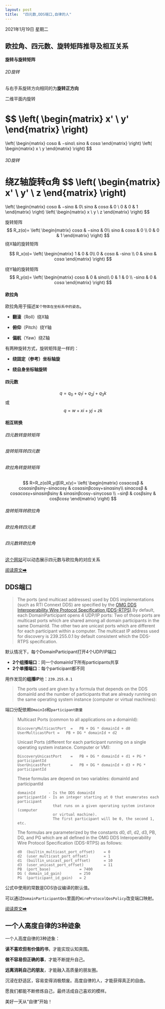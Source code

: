 ```yaml
---
layout: post
title:  "四元数,DDS端口,自律的人"
---
```


2021年1月19日 星期二


## 欧拉角、四元数、旋转矩阵推导及相互关系


#### 旋转与旋转矩阵

###### 2D旋转

与右手系旋转方向相同的为**旋转正方向**

二维平面内旋转

$$
\left(
    \begin{matrix}
    	x' \\
    	y'
    \end{matrix}
\right)
=
\left(
    \begin{matrix}
    	cosα & −sinα\\
    	sinα & cosα
    \end{matrix}
\right)
\left(
    \begin{matrix}
    	x \\
    	y
    \end{matrix}
\right)
$$


###### 3D旋转

绕Z轴旋转α角
$$
\left(
    \begin{matrix}
    	x' \\
    	y' \\
    	z
    \end{matrix}
\right)
=
\left(
    \begin{matrix}
    	cosα & −sinα & 0\\
    	sinα & cosα & 0 \\
    	0 & 0 & 1
    \end{matrix}
\right)
\left(
    \begin{matrix}
    	x \\
    	y \\
    	z
    \end{matrix}
\right)
$$


旋转矩阵
$$
R_z(α)=
\left(
    \begin{matrix}
    	cosα & −sinα & 0\\
    	sinα & cosα & 0 \\
    	0 & 0 & 1
    \end{matrix}
\right)
$$
绕X轴的旋转矩阵

$$
R_x(α)=
\left(
    \begin{matrix}
    	1 & 0 & 0\\
    	0 & cosα & -sinα \\
    	0 & sinα & cosα
    \end{matrix}
\right)
$$


绕Y轴的旋转矩阵
$$
R_y(α)=
\left(
    \begin{matrix}
    	cosα & 0 & sinα\\
    	0 & 1 & 0 \\
    	-sinα & 0 & cosα
    \end{matrix}
\right)
$$


#### 欧拉角

欧拉角用于描述`某个物体在坐标系中的姿态`。

* **翻滚**（Roll）绕X轴

* **俯仰**（Pitch）绕Y轴

* **偏航**（Yaw）绕Z轴

有两种旋转方式，旋转矩阵是一样的：

* **绕固定（参考）坐标轴旋**

* **绕自身坐标轴旋转**



#### 四元数

$$
q=q_0+q_1 i+q_2 j + q_3 k
$$
或
$$
q=w+x i+y j + z k
$$

#### 相互转换

###### 四元数转旋转矩阵
###### 旋转矩阵转四元数
###### 欧拉角转旋转矩阵

$$
R=R_z(α)R_y(β)R_x(γ)=
\left(
    \begin{matrix}
    	cosαcosβ & cosαsinβsinγ−sinαcosγ & cosαsinβcosγ+sinαsinγ\\
    	sinαcosβ & cosαcosγ+sinαsinβsinγ & sinαsinβcosγ−sinγcosα \\
    	−sinβ & cosβsinγ & cosβcosγ
    \end{matrix}
\right)
$$



###### 旋转矩阵转欧拉角
###### 欧拉角转四元素
###### 四元数转欧拉角

[这个网站](https://quaternions.online/)可以动态展示四元数与欧拉角的对应关系

[阅读原文➡](http://zhaoxuhui.top/blog/2018/03/13/RelationBetweenQ4&R&Euler.html)



## DDS端口

> The ports \(and multicast addresses\) used by DDS implementations \(such as RTI Connext DDS\) are specified by the [OMG DDS Interoperability Wire Protocol Specification \(DDS-RTPS\)](http://www.omg.org/spec/DDS-RTPS/).By default, each DomainParticipant opens 4 UDP/IP ports: Two of those ports are multicast ports which are shared among all domain participants in the same DomainId. The other two are unicast ports which are different for each participant within a computer. The multicast IP address used for discovery is 239.255.0.1 by default consistent which the DDS-RTPS specification.

默认情况下，每个DomainParticipant打开4个UDP/IP端口

* **2个组播端口**：同一个domainId下所有participants共享
* **2个单播端口**：每个participant都不同

用作发现的**组播IP**地：`239.255.0.1`

> The ports used are given by a formula that depends on the DDS domainId and the number of participants that are already running on the same operating system instance (computer or virtual machines):

端口分配依赖`DmainId`和`participant数量`


> Multicast Ports (common to all applications on a domainId):
>
> ```
> DiscoveryMulticastPort  =   PB + DG * domainId + d0
> UserMulticastPort	=   PB + DG * domainId + d2
> ```
>
> Unicast Ports (different for each participant running on a single operating system instance. Computer or VM):
>
> ```
> DiscoveryUnicastPort    =   PB + DG * domainId + d1 + PG * participantId
> UserUnicastPort         =   PB + DG * domainId + d3 + PG * participantId
> ```
>
> These formulas are depend on two variables: domainId and participantId
>
> ```
> domainId      - Is the DDS domainId
> participantId - Is an integer starting at 0 that enumerates each participant 
>                 that runs on a given operating system instance (computer 
>                 or virtual machine). 
>                 The first participant will be 0, the second 1, etc.
> ```
>
> The formulas are parameterized by the constants d0, d1, d2, d3, PB, DG, and PG which are all defined in the OMG DDS Interoperability Wire Protocol Specification (DDS-RTPS) as follows:
>
> ```
> d0  (builtin_multicast_port_offset)    = 0
> d2  (user_multicast_port_offset)       = 1 
> d1  (builtin_unicast_port_offset)      = 10
> d3  (user_unicast_port_offset)         = 11
> PB  (port_base)             = 7400
> DG ( domain_id_gain)        = 250
> PG  (participant_id_gain)   = 2
> ```
>

公式中使用的常数是DDS协议编译的默认值。

可以通过`DomainParticipantQos`里面的`WireProtocolQosPolicy`改变端口映射。

[阅读原文➡](https://community.rti.com/content/forum-topic/statically-configure-firewall-let-omg-dds-traffic-through)



## 一个人高度自律的3种迹象

一个人高度自律的3种迹象：

**读不喜欢但有价值的书**，才能实现认知突围。

**做不容易但正确的事**，才能不断提升自己。

**远离消耗自己的朋友**，才能融入高质量的朋友圈。

沉浸在舒适区，容易变得消极颓废。高度自律的人，才能获得真正的自由。

愿我们都能不断修炼自己，最终活成自己喜欢的模样。

美好一天从“自律”开始！